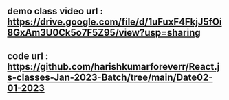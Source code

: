  


## demo class video url : https://drive.google.com/file/d/1uFuxF4FkjJ5fOi8GxAm3U0Ck5o7F5Z95/view?usp=sharing

## code url : https://github.com/harishkumarforeverr/React.js-classes-Jan-2023-Batch/tree/main/Date02-01-2023